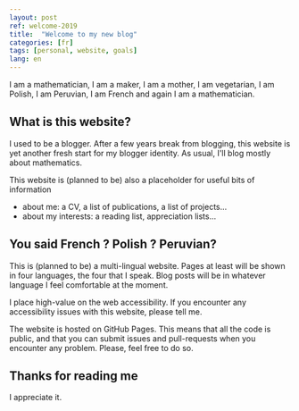 ```yaml
---
layout: post
ref: welcome-2019
title:  "Welcome to my new blog"
categories: [fr]
tags: [personal, website, goals]
lang: en
---
```


I am a mathematician, I am a maker, I am a mother, I am vegetarian, I am Polish, I am Peruvian, I am French and again I am a mathematician. 

## What is this website?

I used to be a blogger. After a few years break from blogging, this website is yet another fresh start for my blogger identity. As usual, I'll blog mostly about mathematics. 

This website is (planned to be) also a placeholder for useful bits of information 

- about me: a CV, a list of publications, a list of projects...
- about my interests: a reading list, appreciation lists...

## You said French ? Polish ? Peruvian?

This is (planned to be) a multi-lingual website. Pages at least will be shown in four languages, the four that I speak. Blog posts will be in whatever language I feel comfortable at the moment.
 
I place high-value on the web accessibility. If you encounter any accessibility issues with this website, please tell me.

The website is hosted on GitHub Pages. This means that all the code is public, and that you can submit issues and pull-requests when you encounter any problem. Please, feel free to do so.

## Thanks for reading me

I appreciate it.
